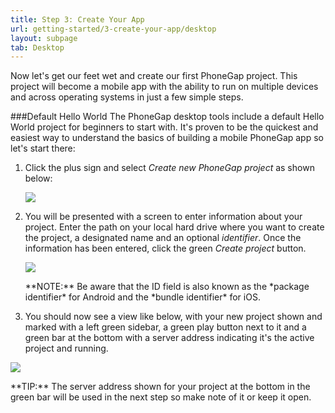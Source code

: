 ```yaml
---
title: Step 3: Create Your App
url: getting-started/3-create-your-app/desktop
layout: subpage
tab: Desktop
---
```


Now let's get our feet wet and create our first PhoneGap project. This project will become a mobile app with the ability to run on multiple devices and across operating systems in just a few simple steps.

###Default Hello World
The PhoneGap desktop tools include a default Hello World project for beginners to start with. It's proven to be the quickest and easiest way to understand the basics of building a mobile PhoneGap app so let's start there:

1. Click the plus sign and select *Create new PhoneGap project* as shown below:

	![](/images/desktop-app-plus-sm.png)
2. You will be presented with a screen to enter information about your project. Enter the path on your local hard drive where you want to create the project, a designated name and an optional *identifier*. Once the information has been entered, click the green *Create project* button.

      ![](/images/desktop-app-create-info.jpg)

	<div class="alert--warning">**NOTE:** Be aware that the ID field is also known as the *package identifier* for Android and the *bundle identifier* for iOS.</div>

3.  You should now see a view like below, with your new project shown and marked with a left green sidebar, a green play button next to it and a green bar at the bottom with a server address indicating it's the active project and running.

   ![](/images/desktop-app-create.jpg)

   <div class="alert--info">**TIP:** The server address shown for your project at the bottom in the green bar will be used in the next step so make note of it or keep it open. </div>

